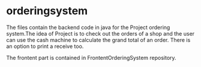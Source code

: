 # orderingsystem
The files contain the backend code in java for the Project ordering system.The idea of Project is to check out the orders of a shop and the user can use 
the cash machine to calculate the grand total of an order.
There is an option to print a receive too.

The frontent part is contained in FrontentOrderingSystem repository.
